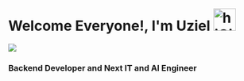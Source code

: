 # Welcome Everyone!, I'm Uziel <img src="https://media.giphy.com/media/LR0i1KkQGtgXpxFxxy/giphy.gif" alt="hiGif" width="45" height="45">
<p><a target="_blank"><img src="https://media.tenor.com/images/03726cf974172491d5a348d0ac25125b/tenor.gif" style="max-width:100%;"> </a></p>
<h3>Backend Developer and Next IT and AI Engineer</h3>


